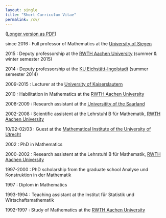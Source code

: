 ```yaml
---
layout: single
title: "Short Curriculum Vitae"
permalink: /cv/
---
```


([Longer version as PDF](/CV_Mohamed_Barakat.pdf))

since 2016
:   Full professor of Mathematics at the [University of Siegen](http://www.mathematik.uni-siegen.de/)

2015
:   Deputy professorship at the [RWTH Aachen University](http://www.mathematik.rwth-aachen.de) (summer & winter semester 2015)

2014
:   Deputy professorship at the [KU Eichstätt-Ingolstadt](http://www.ku.de/mgf/mathematik/) (summer semester 2014)

2009-2015
:   Lecturer at the [University of Kaiserslautern](http://www.mathematik.uni-kl.de/)

2010
:   Habilitation in Mathematics at the [RWTH Aachen University](http://www.mathematik.rwth-aachen.de)

2008-2009
:   Research assistant at the [Universitity of the Saarland](http://www.math.uni-sb.de)

2002-2008
:   Scientific assistent at the Lehrstuhl B für Mathematik, [RWTH Aachen University](http://www.mathematik.rwth-aachen.de)

10/02-02/03
:   Guest at the [Mathematical Institute of the University of Utrecht](https://www.uu.nl/en/organisation/mathematical-institute)

2002
:   PhD in Mathematics

2000-2002
:   Research assistent at the Lehrstuhl B für Mathematik, [RWTH Aachen University](http://www.mathematik.rwth-aachen.de)

1997-2000
:   PhD scholarship from the graduate school Analyse und Konstruktion in der Mathematik

1997
:   Diplom in Mathematics

1993-1994
:   Teaching assistant at the Institut für Statistik und Wirtschaftsmathematik

1992-1997
:   Study of Mathematics at the [RWTH Aachen University](http://www.mathematik.rwth-aachen.de)
